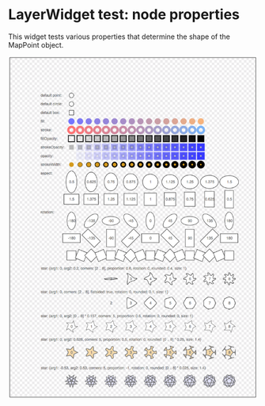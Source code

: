 # LayerWidget test: node properties

This widget tests various properties that determine the shape of the MapPoint object.

![Screenshot](point-shapes.png)
